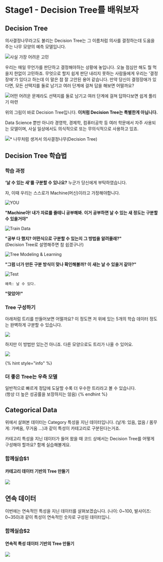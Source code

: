 # Stage1 - Decision Tree를 배워보자

## Decision Tree

의사결정나무라고도 불리는 Decision Tree는 그 이름처럼 의사를 결정하는데 도움을 주는 나무 모양의 예측 모델입니다.

![&#xC0AC;&#xC2E4; &#xAC00;&#xC7A5; &#xC5B4;&#xB824;&#xC6B4; &#xACE0;&#xBBFC;](../.gitbook/assets/image-347.png)

우리는 매일 무언가를 판단하고 결정해야하는 상황에 놓입니다. 오늘 점심만 해도 뭘 먹을지 한없이 고민하죠. 무엇으로 할지 쉽게 판단 내리지 못하는 사람들에게 우리는 '결정 장애'가 있다고 하는데 이 말은 참 잘 고안된 용어 같습니다. 만약 당신이 결정장애가 있다면, 모든 선택지를 둘로 남기고 여러 단계에 걸쳐 답을 해보면 어떨까요?

![&#xC5B4;&#xB5A4; &#xC5B4;&#xB824;&#xC6B4; &#xBB38;&#xC81C;&#xB77C;&#xB3C4; &#xC120;&#xD0DD;&#xC9C0;&#xB97C; &#xB458;&#xB85C; &#xB0A8;&#xAE30;&#xACE0; &#xC5EC;&#xB7EC; &#xB2E8;&#xACC4;&#xC5D0; &#xAC78;&#xCCD0; &#xB2F5;&#xD558;&#xB2E4;&#xBCF4;&#xBA74; &#xC27D;&#xAC8C; &#xD480;&#xB9AC;&#xAE30; &#xB9C8;&#xB828;](../.gitbook/assets/image-254.png)

위의 그림이 바로 Decision Tree입니다. **이처럼 Decision Tree는 특별한게 아닙니다.**

Data Science 뿐만 아니라 경영학, 경제학, 컴퓨터공학 등 여러 학문에서 자주 사용되는 모델이며, 사실 일상에서도 의식적으로 또는 무의식적으로 사용하고 있죠.

![\* &#xB098;&#xBB34;&#xCC98;&#xB7FC; &#xC0DD;&#xACA8;&#xC11C; &#xC758;&#xC0AC;&#xACB0;&#xC815;&#xB098;&#xBB34;\(Decision Tree\)](../.gitbook/assets/image-43.png)

## Decision Tree 학습법

### 학습 과정

**‘날 수 있는 새’를 구분할 수 있나요?** 누군가 당신에게 부탁하였습니다.

자, 이때 우리는 스스로가 Machine\(머신\)이라고 가정해야합니다.

![YOU](../.gitbook/assets/image-253.png)

**"Machine아! 내가 자료를 줄테니 공부해봐. 이거 공부하면 날 수 있는 새 정도는 구분할 수 있을거야"**

![Train Data](../.gitbook/assets/image-171.png)

**"공부 다 했지? 어떤식으로 구분할 수 있는지 그 방법을 알려줄래?"**  
\(Decision Tree로 설명해주면 참 쉽겠구나!\)

![Tree Modeling &amp; Learning](../.gitbook/assets/image-371.png)

**"그럼 너가 만든 구분 방식이 맞나 확인해볼까? 이 새는 날 수 있을거 같아?"**

![Test](../.gitbook/assets/image-159.png)

`예측: 날 수 있다.`

**"맞았어!"**

### Tree 구성하기

아래처럼 트리를 만들어보면 어떨까요? 이 정도면 저 위에 있는 5개의 학습 데이터 정도는 완벽하게 구분할 수 있습니다.

![](../.gitbook/assets/image-70.png)

하지만 이 방법만 있는건 아니죠. 다른 모양으로도 트리가 나올 수 있어요.

![](../.gitbook/assets/image-305.png)

{% hint style="info" %}
### 더 좋은 Tree는 우측 모델

일반적으로 빠르게 정답에 도달할 수록 더 우수한 트리라고 볼 수 있습니다.  
\(항상 더 높은 성공률을 보장하지는 않음\)
{% endhint %}

## Categorical Data

위에서 살펴본 데이터는 Category 특성을 지닌 데이터입니다. \(날개: 있음, 없음 / 몸무게: 가벼움, 무거움 …\)과 같이 특성이 카테고리로 구분된다는거죠.

카테고리 특성을 지닌 데이터가 들어 왔을 때 코드 상에서는 Decision Tree를 어떻게 구성해야 할까요? 함께 실습해볼게요.

### 함께실습$1

#### 카테고리 데이터 기반의 Tree 만들기

![](../.gitbook/assets/image-212.png)

## 연속 데이터

이번에는 연속적인 특성을 지닌 데이터를 살펴보겠습니다. \(나이: 0~100, 발사이즈: 0~350\)과 같이 특성이 연속적인 숫자로 구성된 데이터입니.

### 함께실습$2

#### 연속적 특성 데이터 기반의 Tree 만들기

![](../.gitbook/assets/image-331.png)


